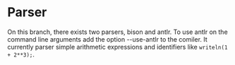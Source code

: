 # Parser

On this branch, there exists two parsers, bison and antlr. To use antlr on the command line arguments add the option --use-antlr to the comiler. It currently parser simple arithmetic expressions and identifiers like `writeln(1 + 2**3);`.
